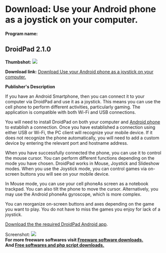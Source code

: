 # Download: Use your Android phone as a joystick on your computer.

**Program name:**

## DroidPad 2.1.0

  
**Thumbshot:** ![](http://www.freewarefiles.com/screenshot/droidpad_md.jpg)   
  
**Download link:** [Download Use your Android phone as a joystick on your computer.](http://freesoftwares.boysofts.com/DroidPad_program_97781.html)  
  


**Publisher's Description**  
  


If you have an Android Smartphone, then you can connect it to your computer via DroidPad and use it as a joystick. This means you can use the cell phone to perform different activities, particularly gaming. The application is compatible with both Wi-Fi and USB connections. 

You will need to install DroidPad on both your computer and [Android phone](https://play.google.com/store/apps/details?id=uk.digitalsquid.droidpad) to establish a connection. Once you have established a connection using either USB or Wi-Fi, the PC client will recognize your mobile device. If it does not recognize the phone automatically, you will need to add a custom device by entering the relevant port and hostname address.

When you have successfully connected the phone, you can use it to control the mouse cursor. You can perform different functions depending on the mode you have chosen. DroidPad works in Mouse, Joystick and Slideshow modes. When you use the Joystick mode, you can control games via on-screen buttons you will see on your mobile device.

In Mouse mode, you can use your cell phoneAs screen as a notebook trackpad. You can also tilt the phone to move the cursor. Alternatively, you may use the Android phoneAs gyroscope, which is more complex.

You can reorganize on-screen buttons and axes depending on the game you want to play. You do not have to miss the games you enjoy for lack of a joystick. 

[Download the the required DroidPad Android app](https://play.google.com/store/apps/details?id=uk.digitalsquid.droidpad). 

  
  
Screenshot: ![](http://www.freewarefiles.com/screenshot/droidpad.jpg)   
**For more freeware softwares visit [Freeware software downloads.](http://freesoftwares.boysofts.com/)**   
**And [Free softwares and php script downloads.](http://www.boysofts.com/)**
